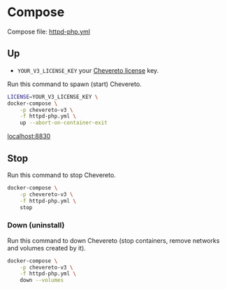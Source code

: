 # Compose

Compose file: [httpd-php.yml](../httpd-php.yml)

## Up

* `YOUR_V3_LICENSE_KEY` your [Chevereto license](https://chevereto.com/panel/license) key.

Run this command to spawn (start) Chevereto.

```sh
LICENSE=YOUR_V3_LICENSE_KEY \
docker-compose \
    -p chevereto-v3 \
    -f httpd-php.yml \
    up --abort-on-container-exit
```

[localhost:8830](http://localhost:8830)

## Stop

Run this command to stop Chevereto.

```sh
docker-compose \
    -p chevereto-v3 \
    -f httpd-php.yml \
    stop
```

### Down (uninstall)

Run this command to down Chevereto (stop containers, remove networks and volumes created by it).

```sh
docker-compose \
    -p chevereto-v3 \
    -f httpd-php.yml \
    down --volumes
```
